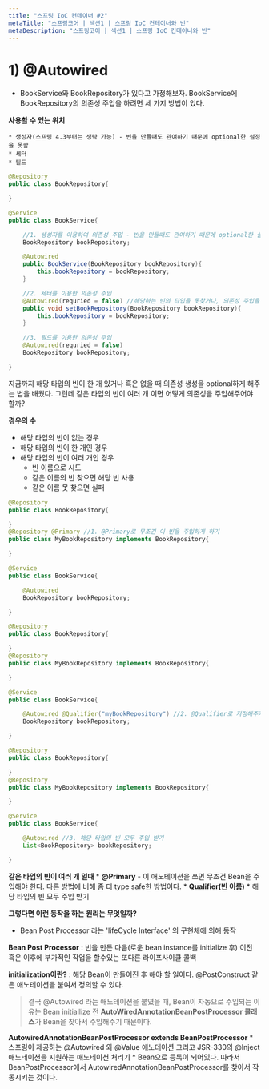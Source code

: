 ```yaml
---
title: "스프링 IoC 컨테이너 #2"
metaTitle: "스프링코어 | 섹션1 | 스프링 IoC 컨테이너와 빈"
metaDescription: "스프링코어 | 섹션1 | 스프링 IoC 컨테이너와 빈"
---
```


# 1) @Autowired

* BookService와 BookRepository가 있다고 가정해보자. BookService에 BookRepository의 의존성 주입을 하려면 세 가지 방법이 있다.

**사용할 수 있는 위치**


    * 생성자(스프링 4.3부터는 생략 가능) - 빈을 만들때도 관여하기 때문에 optional한 설정을 못함
    * 세터
    * 필드


```java
@Repository
public class BookRepository{

}

@Service
public class BookService{

    //1. 생성자를 이용하여 의존성 주입 - 빈을 만들때도 관여하기 때문에 optional한 설정을 못함
    BookRepository bookRepository;

    @Autowired
    public BookService(BookRepository bookRepository){
        this.bookRepository = bookRepository;
    }

    //2. 세터를 이용한 의존성 주입
    @Autowired(requried = false) //해당하는 빈의 타입을 못찾거나, 의존성 주입을 할 수 없는 경우에는 애플리케이션 구동이 제대로 되지 않음. 그럴때 optional로 설정을 해줌.
    public void setBookRepository(BookRepository bookRepository){
        this.bookRepository = bookRepository;
    }

    //3. 필드를 이용한 의존성 주입
    @Autowired(requried = false)
    BookRepository bookRepository;

}
```

지금까지 해당 타입의 빈이 한 개 있거나 혹은 없을 때 의존성 생성을 optional하게 해주는 법을 배웠다. 그런데 같은 타입의 빈이 여러 개 이면 어떻게 의존성을 주입해주어야 할까?

**경우의 수**
* 해당 타입의 빈이 없는 경우
* 해당 타입의 빈이 한 개인 경우
* 해당 타입의 빈이 여러 개인 경우
    * 빈 이름으로 시도
    * 같은 이름의 빈 찾으면 해당 빈 사용
    * 같은 이름 못 찾으면 실패



```java
@Repository
public class BookRepository{

}
@Repository @Primary //1. @Primary로 무조건 이 빈을 주입하게 하기
public class MyBookRepository implements BookRepository{

}

@Service
public class BookService{

    @Autowired
    BookRepository bookRepository;

}
```

```java
@Repository
public class BookRepository{

}
@Repository
public class MyBookRepository implements BookRepository{

}

@Service
public class BookService{

    @Autowired @Qualifier("myBookRepository") //2. @Qualifier로 지정해주기
    BookRepository bookRepository;

}
```

```java
@Repository
public class BookRepository{

}
@Repository
public class MyBookRepository implements BookRepository{

}

@Service
public class BookService{

    @Autowired //3. 해당 타입의 빈 모두 주입 받기
    List<BookRepository> bookRepository;

}

```

**같은 타입의 빈이 여러 개 일때**
    * **@Primary** - 이 애노테이션을 쓰면 무조건  Bean을 주입해야 한다. 다른 방법에 비해 좀 더 type safe한 방법이다.
    * **Qualifier(빈 이름)**
    * 해당 타입의 빈 모두 주입 받기



**그렇다면 이런 동작을 하는 원리는 무엇일까?**
* Bean Post Processor 라는 'lifeCycle Interface' 의 구현체에 의해 동작



**Bean Post Processor**
: 빈을 만든 다음(로운 bean instance를 initialize  후) 이전 혹은 이후에 부가적인 작업을 할수있는 또다른 라이프사이클 콜백



**initialization이란?**
: 해당 Bean이 만들어진 후 해야 할 일이다. @PostConstruct 같은 애노테이션을 붙여서 정의할 수 있다.



>결국 @Autowired 라는 애노테이션을 붙였을 때, Bean이 자동으로 주입되는 이유는
>Bean initiallize 전 **AutoWiredAnnotationBeanPostProcessor 클래스**가 Bean을 찾아서 주입해주기 때문이다.



**AutowiredAnnotationBeanPostProcessor extends BeanPostProcessor**
    * 스프링이 제공하는 @Autowired 와 @Value 애노테이션 그리고 JSR-330의 @Inject 애노테이션을 지원하는 애노테이션 처리기
    * Bean으로 등록이 되어있다. 따라서 BeanPostProcessor에서 AutowiredAnnotationBeanPostProcessor를 찾아서 작동시키는 것이다.


